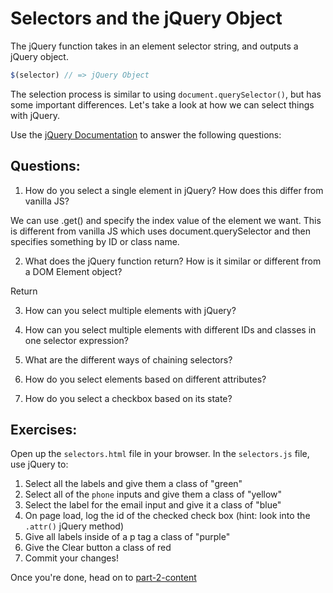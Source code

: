 # Selectors and the jQuery Object

The jQuery function takes in an element selector string, and outputs a jQuery object.

```JavaScript
$(selector) // => jQuery Object

```

The selection process is similar to using `document.querySelector()`, but has some important differences. Let's take a look at how we can select things with jQuery.

Use the [jQuery Documentation](https://api.jquery.com/) to answer the following questions:

## Questions:
1. How do you select a single element in jQuery? How does this differ from vanilla JS?

We can use .get() and specify the index value of the element we want.  This is different from vanilla JS which uses document.querySelector and then specifies something by ID or class name.

2. What does the jQuery function return? How is it similar or different from a DOM Element object?

Return 

3. How can you select multiple elements with jQuery?

4. How can you select multiple elements with different IDs and classes in one selector expression?

5. What are the different ways of chaining selectors?

6. How do you select elements based on different attributes?

7. How do you select a checkbox based on its state?


## Exercises:
Open up the `selectors.html` file in your browser.
In the `selectors.js` file, use jQuery to:
1. Select all the labels and give them a class of "green"
2. Select all of the `phone` inputs and give them a class of "yellow"
3. Select the label for the email input and give it a class of "blue"
4. On page load, log the id of the checked check box (hint: look into the `.attr()` jQuery method)
5. Give all labels inside of a p tag a class of "purple"
6. Give the Clear button a class of red
7. Commit your changes!

Once you're done, head on to [part-2-content](../part-2-content/README.md)
